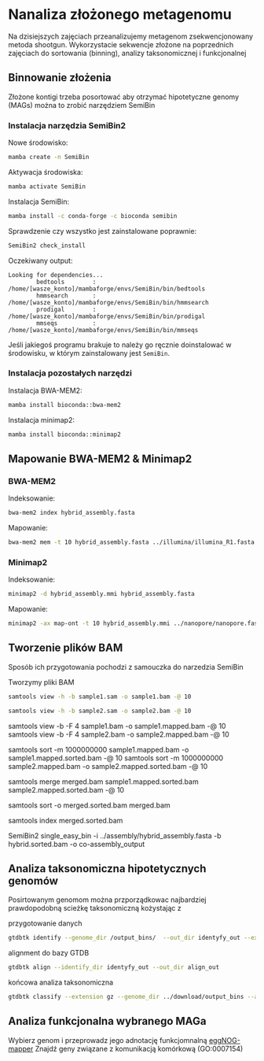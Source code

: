 # Nanaliza złożonego metagenomu

Na dzisiejszych zajęciach przeanalizujemy metagenom zsekwencjonowany metoda shootgun.
Wykorzystacie sekwencje złożone na poprzednich zajęciach do sortowania (binning), analizy taksonomicznej i funkcjonalnej

## Binnowanie złożenia

Złożone kontigi trzeba posortować aby otrzymać hipotetyczne genomy (MAGs) można to zrobić narzędziem SemiBin

### Instalacja narzędzia SemiBin2

Nowe środowisko:
```bash
mamba create -n SemiBin
```

Aktywacja środowiska:
```bash
mamba activate SemiBin
```

Instalacja SemiBin:
```bash
mamba install -c conda-forge -c bioconda semibin
```

Sprawdzenie czy wszystko jest zainstalowane poprawnie:
```bash
SemiBin2 check_install
```
Oczekiwany output:
```text
Looking for dependencies...
        bedtools        : /home/[wasze_konto]/mambaforge/envs/SemiBin/bin/bedtools
        hmmsearch       : /home/[wasze_konto]/mambaforge/envs/SemiBin/bin/hmmsearch
        prodigal        : /home/[wasze_konto]/mambaforge/envs/SemiBin/bin/prodigal
        mmseqs          : /home/[wasze_konto]/mambaforge/envs/SemiBin/bin/mmseqs
```
Jeśli jakiegoś programu brakuje to należy go ręcznie doinstalować w środowisku, w którym zainstalowany jest `SemiBin`.

### Instalacja pozostałych narzędzi

Instalacja BWA-MEM2:
```bash
mamba install bioconda::bwa-mem2
```

Instalacja minimap2:
```bash
mamba install bioconda::minimap2
```

## Mapowanie BWA-MEM2 & Minimap2

### BWA-MEM2
Indeksowanie:
```bash
bwa-mem2 index hybrid_assembly.fasta
```
Mapowanie:
```bash
bwa-mem2 mem -t 10 hybrid_assembly.fasta ../illumina/illumina_R1.fasta ../illumina/illumina_R2.fasta > illumina.sam
```
### Minimap2

Indeksowanie:
```bash
minimap2 -d hybrid_assembly.mmi hybrid_assembly.fasta
```
Mapowanie:
```bash
minimap2 -ax map-ont -t 10 hybrid_assembly.mmi ../nanopore/nanopore.fastq -o nanopore.sam
```

## Tworzenie plików BAM

Sposób ich przygotowania pochodzi z samouczka do narzedzia SemiBin

Tworzymy pliki BAM
```bash
samtools view -h -b sample1.sam -o sample1.bam -@ 10
```

```bash
samtools view -h -b sample2.sam -o sample2.bam -@ 10
```

samtools view -b -F 4 sample1.bam -o sample1.mapped.bam -@ 10
samtools view -b -F 4 sample2.bam -o sample2.mapped.bam -@ 10

samtools sort -m 1000000000 sample1.mapped.bam -o sample1.mapped.sorted.bam -@ 10
samtools sort -m 1000000000 sample2.mapped.bam -o sample2.mapped.sorted.bam -@ 10

samtools merge merged.bam sample1.mapped.sorted.bam sample2.mapped.sorted.bam -@ 10

samtools sort -o merged.sorted.bam merged.bam

samtools index merged.sorted.bam

SemiBin2 single_easy_bin -i ../assembly/hybrid_assembly.fasta -b hybrid.sorted.bam -o co-assembly_output

## Analiza taksonomiczna hipotetycznych genomów

Posirtowanym genomom można przporządkowac najbardziej prawdopodobną scieżkę taksonomiczną kożystając z  

przygotowanie danych
```bash
gtdbtk identify --genome_dir /output_bins/  --out_dir identyfy_out --extension gz  --cpus 19
```

alignment do bazy GTDB
```bash
gtdbtk align --identify_dir identyfy_out --out_dir align_out
```

końcowa analiza taksonomiczna
```bash
gtdbtk classify --extension gz --genome_dir ../download/output_bins --align_dir align_out --out_dir classify_out --skip_ani_screen --cpus 19
```

## Analiza funkcjonalna wybranego MAGa
Wybierz genom i przeprowadz jego adnotację funkcjomnalną
[eggNOG-mapper](http://eggnog-mapper.embl.de)
Znajdź geny związane z komunikacją komórkową (GO:0007154)
